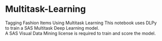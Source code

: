 # Multitask-Learning
Tagging Fashion Items Using Multitask Learning
This notebook uses DLPy to train a SAS Multitask Deep Learning model.   
A SAS Visual Data Mining license is required to train and score the model.
